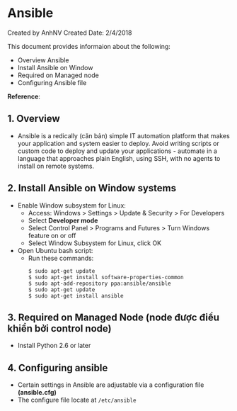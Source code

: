 # Ansible
Created by AnhNV Created Date: 2/4/2018

This document provides informaion about the following:

- Overview Ansible
- Install Ansible on Window
- Required on Managed node
- Configuring Ansible file


**Reference**:

## 1. Overview
* Ansible is a redically (căn bản) simple IT automation platform that makes your application and system easier to deploy. Avoid writing scripts or custom code to deploy and update your applications - automate in a language that approaches plain English, using SSH, with no agents to install on remote systems.

## 2. Install Ansible on Window systems
* Enable Window subsystem for Linux:
  * Access: Windows > Settings > Update & Security > For Developers
  * Select **Developer mode**
  * Select Control Panel > Programs and Futures > Turn Windows feature on or off
  * Select Window Subsystem for Linux, click OK
* Open Ubuntu bash script:
  * Run these commands:
    ```
    $ sudo apt-get update
    $ sudo apt-get install software-properties-common
    $ sudo apt-add-repository ppa:ansible/ansible
    $ sudo apt-get update
    $ sudo apt-get install ansible
    ```
## 3. Required on Managed Node (node được điều khiển bởi control node)
* Install Python 2.6 or later
## 4. Configuring ansible
- Certain settings in Ansible are adjustable via a configuration file **(ansible.cfg)**
- The configure file locate at ``/etc/ansible``
